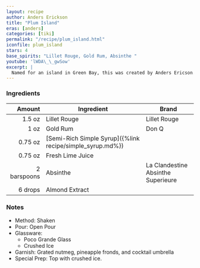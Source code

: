 ```yaml
---
layout: recipe
author: Anders Erickson
title: "Plum Island"
eras: [anders]
categories: [tiki]
permalink: "/recipe/plum_island.html"
iconfile: plum_island
stars: 4
base_spirits: "Lillet Rouge, Gold Rum, Absinthe "
youtube: 'lWDA\_\_gwSow'
excerpt: |
  Named for an island in Green Bay, this was created by Anders Ericson.
---
```


### Ingredients

|      Amount | Ingredient                                                | Brand                              |
| ----------: | --------------------------------------------------------- | ---------------------------------- |
|      1.5 oz | Lillet Rouge                                              | Lillet Rouge                       |
|        1 oz | Gold Rum                                                  | Don Q                              |
|     0.75 oz | [Semi-Rich Simple Syrup]({%link recipe/simple_syrup.md%}) |
|     0.75 oz | Fresh Lime Juice                                          |
| 2 barspoons | Absinthe                                                  | La Clandestine Absinthe Superieure |
|     6 drops | Almond Extract                                            |

### Notes

- Method: Shaken
- Pour: Open Pour
- Glassware:
  - Poco Grande Glass
  - Crushed Ice
- Garnish: Grated nutmeg, pineapple fronds, and cocktail umbrella
- Special Prep: Top with crushed ice.
